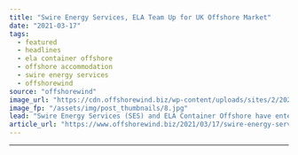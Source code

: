 ```yaml
---
title: "Swire Energy Services, ELA Team Up for UK Offshore Market"
date: "2021-03-17"
tags: 
  - featured
  - headlines
  - ela container offshore
  - offshore accommodation
  - swire energy services
  - offshorewind
source: "offshorewind"
image_url: "https://cdn.offshorewind.biz/wp-content/uploads/sites/2/2021/03/17111005/ELA-Container-Offshore.jpg"
image_fp: "/assets/img/post_thumbnails/8.jpg"
lead: "Swire Energy Services (SES) and ELA Container Offshore have entered a strategic collaboration that"
article_url: "https://www.offshorewind.biz/2021/03/17/swire-energy-services-ela-team-up-for-uk-offshore-market/"
---
```


---
